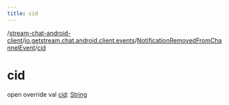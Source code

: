 ```yaml
---
title: cid
---
```

/[stream-chat-android-client](../../index.md)/[io.getstream.chat.android.client.events](../index.md)/[NotificationRemovedFromChannelEvent](index.md)/[cid](cid.md)  
  
  
  
# cid  
open override val [cid](cid.md): [String](https://kotlinlang.org/api/latest/jvm/stdlib/kotlin/-string/index.html)
